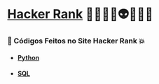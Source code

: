 # [Hacker Rank]() 👩🏻‍💻🤖👽🤯🐍🎲
### 🚀 Códigos Feitos no Site Hacker Rank 💥
* #### [Python](https://github.com/romulovieira777/Hacker_Rank/tree/master/Python)
* #### [SQL](https://github.com/romulovieira777/Hacker_Rank/tree/master/SQL)
